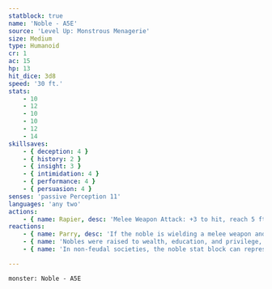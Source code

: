 ```yaml
---
statblock: true
name: 'Noble - A5E'
source: 'Level Up: Monstrous Menagerie'
size: Medium
type: Humanoid
cr: 1
ac: 15
hp: 13
hit_dice: 3d8
speed: '30 ft.'
stats:
    - 10
    - 12
    - 10
    - 10
    - 12
    - 14
skillsaves:
    - { deception: 4 }
    - { history: 2 }
    - { insight: 3 }
    - { intimidation: 4 }
    - { performance: 4 }
    - { persuasion: 4 }
senses: 'passive Perception 11'
languages: 'any two'
actions:
    - { name: Rapier, desc: 'Melee Weapon Attack: +3 to hit, reach 5 ft., one target. Hit: 5 (1d8 + 1) piercing damage.' }
reactions:
    - { name: Parry, desc: 'If the noble is wielding a melee weapon and can see their attacker, they add 2 to their AC against one melee attack that would hit them.' }
    - { name: 'Nobles were raised to wealth, education, and privilege, and they wield their power effortlessly', desc: 'A noble is trained in swordsmanship, but their greatest defense is their entourage of armed protectors.' }
    - { name: 'In non-feudal societies, the noble stat block can represent the families of wealthy merchants, elected politicians, and high-ranking officials', desc: 'Nobles are primarily noncombatants: the knight or veteran stat block better represents an aristocrat with extensive military experience.' }

---
```

```statblock
monster: Noble - A5E
```
